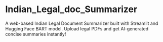 # Indian_Legal_doc_Summarizer
A web-based Indian Legal Document Summarizer built with Streamlit and Hugging Face BART model. Upload legal PDFs and get AI-generated concise summaries instantly!

